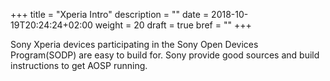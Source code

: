 +++
title = "Xperia Intro"
description = ""
date = 2018-10-19T20:24:24+02:00
weight = 20
draft = true
bref = ""
+++

Sony Xperia devices participating in the Sony Open Devices Program(SODP) are
easy to build for. Sony provide good sources and build instructions to get AOSP
running.
